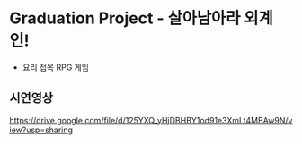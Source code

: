 # Graduation Project - 살아남아라 외계인!
- 요리 접목 RPG 게임

## 시연영상
https://drive.google.com/file/d/125YXQ_yHjDBHBY1od91e3XmLt4MBAw9N/view?usp=sharing
